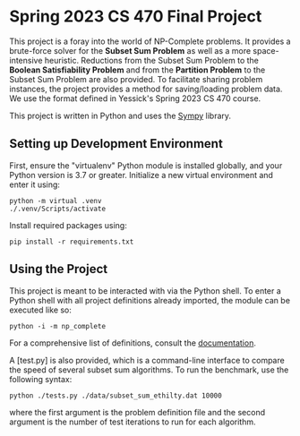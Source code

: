 # Spring 2023 CS 470 Final Project

This project is a foray into the world of NP-Complete problems. It provides a brute-force solver for the **Subset Sum Problem** as well as a more space-intensive heuristic.
Reductions from the Subset Sum Problem to the **Boolean Satisfiability Problem** and from the **Partition Problem** to the Subset Sum Problem are also provided.
To facilitate sharing problem instances, the project provides a method for saving/loading problem data. We use the format defined in Yessick's Spring 2023 CS 470 course.

This project is written in Python and uses the [Sympy](https://www.sympy.org/en/index.html) library.

## Setting up Development Environment

First, ensure the "virtualenv" Python module is installed globally, and your Python version is 3.7 or greater.
Initialize a new virtual environment and enter it using:

```
python -m virtual .venv
./.venv/Scripts/activate
```

Install required packages using:

```
pip install -r requirements.txt
```

## Using the Project

This project is meant to be interacted with via the Python shell. To enter a Python shell with all project definitions already imported, the module can be executed like so:

```
python -i -m np_complete
```

For a comprehensive list of definitions, consult the [documentation](documentation.html).

A [test.py] is also provided, which is a command-line interface to compare the speed of several subset sum algorithms. To run the benchmark, use the following syntax:

```
python ./tests.py ./data/subset_sum_ethilty.dat 10000
```

where the first argument is the problem definition file and the second argument is the number of test iterations to run for each algorithm.